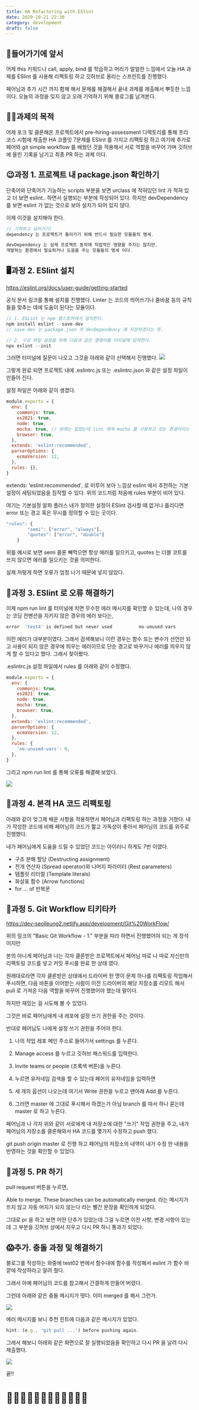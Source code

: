 ```yaml
---
title: HA Refactoring with ESlint
date: 2020-10-21 22:30
category: development
draft: false
---
```


## 🎉들어가기에 앞서

어제 this 키워드나 call, apply, bind 를 학습하고 머리가 얼얼한 느낌에서 오늘 HA 과제를 ESlint 를 사용해 리팩토링 하고 깃허브로 올리는 스프린트를
진행했다.

페어님과 추가 시간 까지 함께 해서 문제를 해결해서 끝내 과제를 제출해서 뿌듯한 느낌이다.
오늘의 과정을 잊지 않고 오래 기억하기 위해 블로그를 남겨본다.

## 🧚‍♀️과제의 목적

어제 포크 및 클론해온 프로젝트에서 pre-hiring-assessment 디렉토리를 통해 프리 코스 시험에 제출한 HA 코플잇 7문제를 ESlint 를 가지고 리팩토링 하고
여기에 추가로 페어와 git simple workflow 를 배웠던 것을 적용해서 서로 역할을 바꾸어 가며 깃허브에 올린 기록을 남기고 최종 PR 하는 과제 이다.

## 😉과정 1. 프로젝트 내 package.json 확인하기

단축어와 단축어가 기능하는 scripts 부분을 보면 urclass 에 적혀있던 lint 가 적혀 있고 더 보면 eslint.. 하면서 실행되는 부분에 작성되어 있다.
하지만 devDependency 를 보면 eslint 가 없는 것으로 보아 설치가 되어 있지 않다.

이제 이것을 설치해야 한다.

```js
// 기억하고 넘어가기!
dependency 는 프로젝트가 돌아가기 위해 반드시 필요한 모듈들의 명세.

devDependency 는 실제 프로젝트 동작에 직접적인 영향을 주지는 않지만,
개발하는 환경에서 필요하거나 도움을 주는 모듈들의 명세 이다.
```

## 🖥과정 2. ESlint 설치

https://eslint.org/docs/user-guide/getting-started

공식 문서 링크를 통해 설치를 진행했다.
Linter 는 코드의 띄어쓰기나 줄바꿈 등의 규칙들을 맞추는 데에 도움이 된다는 모듈이다.

```js
// 1. ESLint 는 npm 앱스토어에서 설치한다.
npm install eslint --save-dev
// save dev 는 package.json 의 devDependency 에 저장하겠다는 뜻.

// 2. 구성 파일 설정을 위해 다음과 같은 명령어를 터미널에 입력한다.
npx eslint --init
```

그러면 터미널에 질문이 나오고 그것을 아래와 같이 선택해서 진행했다.
![](./images/ha_rafactoring/eslintconfig.jpeg)

그렇게 완료 되면 프로젝트 내에 .eslintrc.js 또는 .eslintrc.json 와 같은 설정 파일이 만들어 진다.

설정 파일은 아래와 같이 생겼다.

```js
module.exports = {
  env: {
    commonjs: true,
    es2021: true,
    node: true,
    mocha: true, // 원래는 없었는데 lint 에게 mocha 를 사용하고 있는 환경이라는 것을 알려주었다!
    browser: true,
  },
  extends: 'eslint:recommended',
  parserOptions: {
    ecmaVersion: 12,
  },
  rules: {},
}
```

extends: 'eslint:recommended', 로 미루어 보아 느낌상 eslint 에서 추천하는 기본 설정이 세팅되었음을 짐작할 수 있다.
위의 코드처럼 처음에 rules 부분이 비어 있다.

여기는 기본설정 알파 플러스 내가 정의한 설정이 ESlint 검사할 때 없거나 틀리다면 error 또는 경고 혹은 무시를 정의할 수 있는 곳이다.

```js
"rules": {
        "semi": ["error", "always"],
        "quotes": ["error", "double"]
    }
```

위를 예시로 보면 semi 콜론 빼먹으면 항상 에러를 일으키고, quotes 는 더블 코트를 쓰지 않으면 에러를 일으키는 것을 의미한다.

실제 저렇게 하면 오류가 엄청 나기 때문에 넣지 않았다.

## 👀과정 3. ESlint 로 오류 해결하기

이제 npm run lint 를 터미널에 치면 무수한 에러 메시지를 확인할 수 있는데, 나의 경우는 코딩 컨벤션을 지키지 않은 경우의 에러 보다는,

```js
error  'test4' is defined but never used          no-unused-vars
```

이런 에러가 대부분이였다. 그래서 검색해보니 이런 경우는 함수 또는 변수가 선언만 되고 사용이 되지 않은 경우에 띄우는 에러이므로
단순 경고로 바꾸거나 에러를 띄우지 않게 할 수 있다고 했다. 그래서 찾아봤다.

.eslintrc.js 설정 파일에서 rules 를 아래와 같이 수정했다.

```js
module.exports = {
  env: {
    commonjs: true,
    es2021: true,
    node: true,
    mocha: true,
    browser: true,
  },
  extends: 'eslint:recommended',
  parserOptions: {
    ecmaVersion: 12,
  },
  rules: {
    'no-unused-vars': 0,
  },
}
```

그리고 npm run lint 를 통해 오류를 해결해 보았다.

![](./images/ha_rafactoring/errorlint.jpeg)

## 👋과정 4. 본격 HA 코드 리팩토링

아래와 같이 엊그제 배운 사항을 적용하면서 페어님과 리팩토링 하는 과정을 거쳤다.
내가 작성한 코드에 비해 페어님의 코드가 짧고 가독성이 좋아서 페어님의 코드를 위주로 진행했다.

내가 페어님에게 도움을 드릴 수 있었던 코드는 아이러니 하게도 7번 이였다.

- 구조 분해 할당 (Destructing assignment)
- 전개 연산자 (Spread operator)와 나머지 파라미터 (Rest parameters)
- 템플릿 리터럴 (Template literals)
- 화살표 함수 (Arrow functions)
- for ... of 반복문

## 🌳과정 5. Git Workflow 티키타카

https://dev-seolleung2.netlify.app/development/Git%20WorkFlow/

위의 링크의 "Basic Git Workflow - 1." 부분을 따라 하면서 진행했어야 되는 게 정석 이지만

본의 아니게 페어님과 나는 각자 클론받은 프로젝트에서 페어님 따로 나 따로 자신만의 리팩토링 코드를 넣고 커밋 푸시를 완료 한 상태 였다.

원래대로라면 각자 클론받은 상태에서 드라이버 한 명이 문제 하나를 리팩토링 작업해서 푸시하면, 다음 바톤을 이어받는 사람이 이전 드라이버의 해당 저장소를 리모트 해서 pull 로 가져온 다음 역할을 바꾸어 진행했어야 했는데 말이다.

하지만 재밌는 걸 시도해 볼 수 있었다.

그것은 바로 페어님에게 내 레포에 설정 쓰기 권한을 주는 것이다.

반대로 페어님도 나에게 설정 쓰기 권한을 주어야 한다.

1. 나의 작업 레포 메인 주소로 들어가서 settings 를 누른다.

2. Manage access 를 누르고 깃허브 패스워드를 입력한다.

3. Invite teams or people (초록색 버튼)을 누른다.

4. 누르면 유저네임 검색을 할 수 있는데 페어의 유저네임을 입력하면

5. 세 개의 옵션이 나오는데 여기서 Write 권한을 누르고 맨아래 Add 를 누른다.

6. 그러면 master 에 그대로 푸시해서 하겠는가 아님 branch 를 따서 하나 묻는데 master 로 하고 누른다.

페어님과 나 각자 위와 같이 서로에게 내 저장소에 대한 "쓰기" 작업 권한을 주고,
내가 페어님의 저장소를 클론해와서 HA 코드를 몇가지 수정하고 push 했다.

git push origin master 로 진행 하고 페어님의 저장소의 내역이 내가 수정 한 내용을 반영하는 것을 확인할 수 있었다.

## 🤗과정 5. PR 하기

pull request 버튼을 누르면,

Able to merge. These branches can be automatically merged. 라는 메시지가 뜨지 않고 자동 머지가 되지 않는다 라는 빨간 문장을
확인하게 되었다.

그대로 pr 을 하고 보면 어떤 단추가 있었는데 그걸 누르면 이전 사항, 변경 사항이 있는데 그 부분을 깃허브 상에서 지우고 다시 PR 하니 통과가 되었다.

## 😱추가. 충돌 과정 및 해결하기

블로그를 작성하는 와중에 test02 번에서 함수내에 함수를 작성해서 eslint 가 함수 바깥에 작성하라고 알려 줬다.

그래서 아예 페어님의 코드를 참고해서 간결하게 만들어 버렸다.

그런데 아래와 같은 충돌 메시지가 떳다.
이미 merged 를 해서 그런가.

![](./images/ha_rafactoring/gitconflict.jpeg)

에러 메시지를 보니 추천 힌트에 다음과 같은 메시지가 있었다.

```js
hint: (e.g., 'git pull ...') before pushing again.
```

그래서 해보니 아래와 같은 화면으로 잘 실행되었음을 확인하고 다시 PR 을 날려 다시 제출했다.

![](./images/ha_rafactoring/fixedconflict.jpeg)

끝!!

# 👋👋👋👋👋👋👋👋👋👋👋👋
